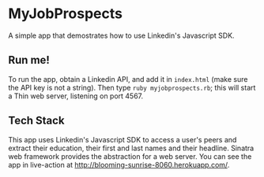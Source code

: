 # MyJobProspects
A simple app that demostrates how to use Linkedin's Javascript SDK.

## Run me!
To run the app, obtain a Linkedin API, and add it in `index.html` (make sure the API key is not a string). Then type `ruby myjobprospects.rb`; this will start a Thin web server, listening on port 4567.

## Tech Stack
This app uses Linkedin's Javascript SDK to access a user's peers and extract their education, their first and last names and their headline. Sinatra web framework provides the abstraction for a web server. You can see the app in live-action at http://blooming-sunrise-8060.herokuapp.com/.